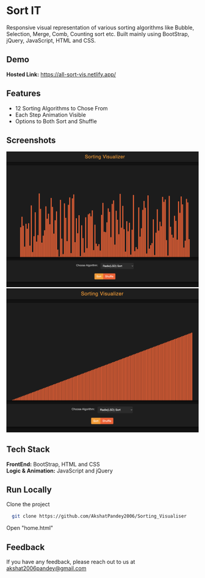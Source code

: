 
# Sort IT 

Responsive visual representation of various sorting algorithms like Bubble, Selection, Merge, Comb, Counting sort etc. Built mainly using BootStrap, jQuery, JavaScript, HTML and CSS.

## Demo

**Hosted Link:** https://all-sort-vis.netlify.app/  


## Features

- 12 Sorting Algorithms to Chose From
- Each Step Animation Visible
- Options to Both Sort and Shuffle


## Screenshots

![App Screenshot](./Sort_it_1.png)
![App Screenshot](./Sort_it_2.png)

## Tech Stack

**FrontEnd:** BootStrap, HTML and CSS    
**Logic & Animation:** JavaScript and jQuery


## Run Locally

Clone the project

```bash
  git clone https://github.com/AkshatPandey2006/Sorting_Visualiser
```

Open "home.html"




## Feedback

If you have any feedback, please reach out to us at akshat2006pandey@gmail.com

